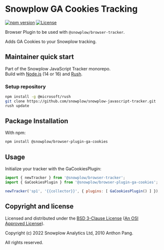 # Snowplow GA Cookies Tracking

[![npm version][npm-image]][npm-url]
[![License][license-image]](LICENSE)

Browser Plugin to be used with `@snowplow/browser-tracker`.

Adds GA Cookies to your Snowplow tracking.

## Maintainer quick start

Part of the Snowplow JavaScript Tracker monorepo.  
Build with [Node.js](https://nodejs.org/en/) (14 or 16) and [Rush](https://rushjs.io/).

### Setup repository

```bash
npm install -g @microsoft/rush 
git clone https://github.com/snowplow/snowplow-javascript-tracker.git
rush update
```

## Package Installation

With npm:

```bash
npm install @snowplow/browser-plugin-ga-cookies
```

## Usage

Initialize your tracker with the GaCookiesPlugin:

```js
import { newTracker } from '@snowplow/browser-tracker';
import { GaCookiesPlugin } from '@snowplow/browser-plugin-ga-cookies';

newTracker('sp1', '{{collector}}', { plugins: [ GaCookiesPlugin() ] }); // Also stores reference at module level
```

## Copyright and license

Licensed and distributed under the [BSD 3-Clause License](LICENSE) ([An OSI Approved License][osi]).

Copyright (c) 2022 Snowplow Analytics Ltd, 2010 Anthon Pang.

All rights reserved.

[npm-url]: https://www.npmjs.com/package/@snowplow/browser-plugin-ga-cookies
[npm-image]: https://img.shields.io/npm/v/@snowplow/browser-plugin-ga-cookies
[docs]: https://docs.snowplowanalytics.com/docs/collecting-data/collecting-from-own-applications/javascript-tracker/
[osi]: https://opensource.org/licenses/BSD-3-Clause
[license-image]: https://img.shields.io/npm/l/@snowplow/browser-plugin-ga-cookies
